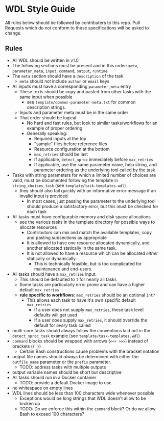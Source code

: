 # WDL Style Guide

All rules below should be followed by contributers to this repo. Pull Requests which do not conform to these specifications will be asked to change.

## Rules

- All WDL should be written in v1.0
- The following sections must be present and in this order: `meta`, `parameter_meta`, `input`, `command`, `output`, `runtime`
- The `meta` section should have a `description` of the task
  - `meta` should *not* include `author` or `email` keys
- All inputs must have a corresponding `parameter_meta` entry
  - These texts should be copy and pasted from other tasks with the same input when possible
    - see `template/common-parameter-meta.txt` for common description strings.
  - Inputs and parameter meta must be in the same order
  - That order should be logical
    - No hard and fast rules, but look to similar tasks/workflows for an example of proper ordering
    - Generally speaking:
      - Required inputs at the top
      - "sample" files before reference files
      - Resource configuration at the bottom
      - `max_retries` should be last
      - If applicable, `detect_nproc` immediately before `max_retries`
      - If applicable, use the same parameter name, help string, and parameter ordering as the underlying tool called by the task
- Tasks with string parameters for which a limited number of choices are valid, must be documented following the template in `string_choices_task` (see `template/task-templates.wdl`)
  - they should also fail quickly with an informative error message if an invalid input is provided
    - In most cases, just passing the parameter to the underlying tool should produce a satisfactory error, but this must be checked for each task
- All tasks must have configurable memory and disk space allocations
  - see the various tasks in the template directory for possible ways to allocate resources
    - Contributors can mix and match the available templates, copy and pasting subsections as appropriate
    - It is allowed to have one resource allocated dynamically, and another allocated statically in the same task.
    - It is not allowed to have a resource which can be allocated *either* statically or dynamically.
      - This is technically feasible, but is too complicated for maintenance and end-users.
- All tasks should have a `max_retries` input.
  - This should be defaulted to `1` for nearly all tasks
  - Some tasks are particularly error prone and can have a higher default `max_retries`
  - **rule specific to workflows:** `max_retries` should be an optional `Int?`
    - This allows each task to have it's own specific default `max_retries`
      - If a user does not supply `max_retries`, those task level defaults will get used
      - If a user does supply `max_retries`, it should override the default for *every* task called
- multi-core tasks should always follow the conventions laid out in the `detect_nproc_task` example (see `template/task-templates.wdl`)
- `command` blocks should be wrapped with arrows (`<<< >>>`) instead of brackets (`{ }`)
  - Certain Bash constructions cause problems with the bracket notation
- output file names should *always* be determined with either the `outfile_name` parameter or the `prefix` parameter.
  - TODO: address tasks with multiple outputs
- output variable names should be short but descriptive
- All tasks should run in a Docker container
  - TODO: provide a default Docker image to use
- no whitespace on empty lines
- WDL lines should be less than 100 characters wide whenever possible
  - Exceptions would be long strings that WDL doesn't allow to be broken up
  - TODO: Do we enforce this within the `command` block? Or do we allow Bash to exceed 100 characters?

